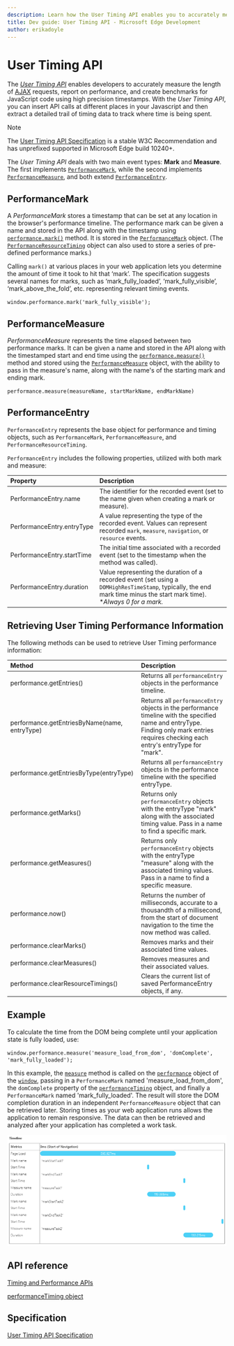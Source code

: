 ```yaml
---
description: Learn how the User Timing API enables you to accurately measure requests and report on performance.
title: Dev guide: User Timing API - Microsoft Edge Development
author: erikadoyle
---
```


# User Timing API

The [*User Timing API*](http://www.w3.org/TR/user-timing/) enables developers to accurately measure the length of [AJAX](https://msdn.microsoft.com/library/cc891506(v=vs.85).aspx) requests, report on performance, and create benchmarks for JavaScript code using high precision timestamps. With the *User Timing API*, you can insert API calls at different places in your Javascript and then extract a detailed trail of timing data to track where time is being spent.

> [!NOTE]
> The [User Timing API Specification](http://www.w3.org/TR/user-timing/) is a stable W3C Recommendation and has unprefixed supported in Microsoft Edge build 10240+. 



The *User Timing API* deals with two main event types: **Mark** and **Measure**. The first implements [`PerformanceMark`](https://msdn.microsoft.com/library/jj585582(v=vs.85).aspx), while the second implements [`PerformanceMeasure`](https://msdn.microsoft.com/library/jj585583(v=vs.85).aspx), and both extend [`PerformanceEntry`](https://msdn.microsoft.com/library/jj585577(v=vs.85).aspx).

## PerformanceMark

A *PerformanceMark* stores a timestamp that can be set at any location in the browser's performance timeline. The performance mark can be given a name and stored in the API along with the timestamp using [`performance.mark()`](https://msdn.microsoft.com/library/jj585582(v=vs.85).aspx) method. It is stored in the [`PerformanceMark`](https://msdn.microsoft.com/library/jj585582(v=vs.85).aspx) object. (The [`PerformanceResourceTiming`](https://msdn.microsoft.com/library/jj585584(v=vs.85).aspx) object can also used to store a series of pre-defined performance marks.)

Calling `mark()` at various places in your web application lets you determine the amount of time it took to hit that ‘mark’. The specification suggests several names for marks, such as ‘mark_fully_loaded’, ‘mark_fully_visible’, ‘mark_above_the_fold’, etc. representing relevant timing events. 

```JS
window.performance.mark('mark_fully_visible');
```

## PerformanceMeasure

*PerformanceMeasure* represents the time elapsed between two performance marks. It can be given a name and stored in the API along with the timestamped start and end time using the [`performance.measure()`](https://msdn.microsoft.com/library/jj585594(v=vs.85).aspx) method and stored using the [`PerformanceMeasure`](https://msdn.microsoft.com/library/jj585583(v=vs.85).aspx) object, with the ability to pass in the measure's name, along with the name's of the starting mark and ending mark.

```JS
performance.measure(measureName, startMarkName, endMarkName)
```

## PerformanceEntry

`PerformanceEntry` represents the base object for performance and timing objects, such as `PerformanceMark`, `PerformanceMeasure`, and `PerformanceResourceTiming`. 

`PerformanceEntry` includes the following properties, utilized with both mark and measure:

Property | Description
:------------ | :-------------
PerformanceEntry.name | The identifier for the recorded event (set to the name given when creating a mark or measure).
PerformanceEntry.entryType | A value representing the type of the recorded event. Values can represent recorded `mark`, `measure`, `navigation`, or `resource` events.
PerformanceEntry.startTime | The initial time associated with a recorded event (set to the timestamp when the method was called).
PerformanceEntry.duration | Value representing the duration of a recorded event (set using a `DOMHighResTimeStamp`, typically, the end mark time minus the start mark time). **Always 0 for a mark.*

## Retrieving User Timing Performance Information

The following methods can be used to retrieve User Timing performance information:

Method | Description
:------------ | :-------------
performance.getEntries() | Returns all `performanceEntry` objects in the performance timeline.
performance.getEntriesByName(name, entryType) | Returns all `performanceEntry` objects in the performance timeline with the specified name and entryType. Finding only mark entries requires checking each entry's entryType for "mark".
performance.getEntriesByType(entryType) | Returns all `performanceEntry` objects in the performance timeline with the specified entryType.
performance.getMarks() | Returns only `performanceEntry` objects with the entryType "mark" along with the associated timing value. Pass in a name to find a specific mark. 
performance.getMeasures() | Returns only `performanceEntry` objects with the entryType "measure" along with the associated timing values. Pass in a name to find a specific measure. 
performance.now() | Returns the number of milliseconds, accurate to a thousandth of a millisecond, from the start of document navigation to the time the now method was called.
performance.clearMarks() | Removes marks and their associated time values.
performance.clearMeasures() | Removes measures and their associated values.
performance.clearResourceTimings() | Clears the current list of saved PerformanceEntry objects, if any.

## Example

To calculate the time from the DOM being complete until your application state is fully loaded, use:

```JS
window.performance.measure('measure_load_from_dom', 'domComplete', 'mark_fully_loaded');
```

In this example, the [`measure`](https://msdn.microsoft.com/library/jj585594(v=vs.85).aspx) method is called on the [`performance`](https://msdn.microsoft.com/library/ff974680(v=vs.85).aspx) object of the [`window`](https://msdn.microsoft.com/library/ms535873(v=vs.85).aspx), passing in a `PerformanceMark` named 'measure_load_from_dom', the `domComplete` property of the [`performanceTiming`](https://msdn.microsoft.com/library/ff975075(v=vs.85).aspx) object, and finally a `PerformanceMark` named 'mark_fully_loaded'. The result will store the DOM completion duration in an independent `PerformanceMeasure` object that can be retrieved later. Storing times as your web application runs allows the application to remain responsive. The data can then be retrieved and analyzed after your application has completed a work task. 

[![User Timing API Demo](./../media/usertimingapi_image.png)](https://testdrive-archive.azurewebsites.net/Performance/performanceTiming/Default.html)





## API reference

[Timing and Performance APIs](https://msdn.microsoft.com/library/hh772738(v=vs.85).aspx)

[performanceTiming object](https://msdn.microsoft.com/library/ff975075(v=vs.85).aspx)


## Specification

[User Timing API Specification](http://go.microsoft.com/fwlink/p/?LinkId=248169)
